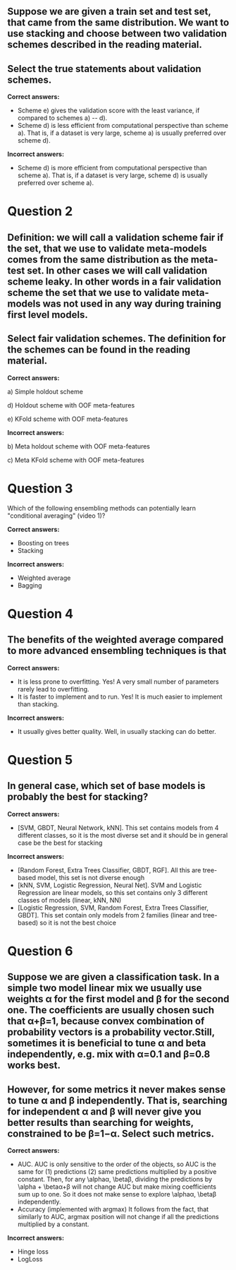 Suppose we are given a train set and test set, that came from the same distribution. We want to use stacking and choose between two validation schemes described in the reading material.
-----------------------------------------------------------------------------------------------------------------------------------------------------------------------------------------

Select the true statements about validation schemes.
----------------------------------------------------

**Correct answers:**

* Scheme e) gives the validation score with the least variance, if compared to schemes a) -- d).
* Scheme d) is less efficient from computational perspective than scheme a). That is, if a dataset is very large, scheme a) is usually preferred over scheme d).

**Incorrect answers:**

* Scheme d) is more efficient from computational perspective than scheme a). That is, if a dataset is very large, scheme d) is usually preferred over scheme a).

Question 2
==========

Definition: we will call a validation scheme fair if the set, that we use to validate meta-models comes from the same distribution as the meta-test set. In other cases we will call validation scheme leaky. In other words in a fair validation scheme the set that we use to validate meta-models was not used in any way during training first level models.
----------------------------------------------------------------------------------------------------------------------------------------------------------------------------------------------------------------------------------------------------------------------------------------------------------------------------------------------------------------

Select fair validation schemes. The definition for the schemes can be found in the reading material.
----------------------------------------------------------------------------------------------------

**Correct answers:**

a) Simple holdout scheme

d) Holdout scheme with OOF meta-features

e) KFold scheme with OOF meta-features

**Incorrect answers:**

b) Meta holdout scheme with OOF meta-features

c) Meta KFold scheme with OOF meta-features

Question 3
==========

Which of the following ensembling methods can potentially learn "conditional averaging" (video 1)?

**Correct answers:**

* Boosting on trees
* Stacking

**Incorrect answers:**

* Weighted average
* Bagging

Question 4
==========

The benefits of the weighted average compared to more advanced ensembling techniques is that
--------------------------------------------------------------------------------------------

**Correct answers:**

* It is less prone to overfitting. Yes! A very small number of parameters rarely lead to overfitting.
* It is faster to implement and to run. Yes! It is much easier to implement than stacking.

**Incorrect answers:**

* It usually gives better quality. Well, in usually stacking can do better.

Question 5
==========

In general case, which set of base models is probably the best for stacking?
----------------------------------------------------------------------------

**Correct answers:**

* [SVM, GBDT, Neural Network, kNN]. This set contains models from 4 different classes, so it is the most diverse set and it should be in general case be the best for stacking

**Incorrect answers:**

* [Random Forest, Extra Trees Classifier, GBDT, RGF]. All this are tree-based model, this set is not diverse enough
* [kNN, SVM, Logistic Regression, Neural Net]. SVM and Logistic Regression are linear models, so this set contains only 3 different classes of models (linear, kNN, NN)
* [Logistic Regression, SVM, Random Forest, Extra Trees Classifier, GBDT]. This set contain only models from 2 families (linear and tree-based) so it is not the best choice

Question 6
==========

Suppose we are given a classification task. In a simple two model linear mix we usually use weights α for the first model and β for the second one. The coefficients are usually chosen such that α+β=1, because convex combination of probability vectors is a probability vector.Still, sometimes it is beneficial to tune α and beta independently, e.g. mix with α=0.1 and β=0.8 works best.
------------------------------------------------------------------------------------------------------------------------------------------------------------------------------------------------------------------------------------------------------------------------------------------------------------------------------------------------------------------------------------------------

However, for some metrics it never makes sense to tune α and β independently. That is, searching for independent α and β will never give you better results than searching for weights, constrained to be β=1−α. Select such metrics.
-------------------------------------------------------------------------------------------------------------------------------------------------------------------------------------------------------------------------------------

**Correct answers:**

* AUC. AUC is only sensitive to the order of the objects, so AUC is the same for (1) predictions (2) same predictions multiplied by a positive constant. Then, for any \\alphaα, \\betaβ, dividing the predictions by \\alpha + \\betaα+β will not change AUC but make mixing coefficients sum up to one. So it does not make sense to explore \\alphaα, \\betaβ independently.
* Accuracy (implemented with argmax) It follows from the fact, that similarly to AUC, argmax position will not change if all the predictions multiplied by a constant.

**Incorrect answers:**

* Hinge loss
* LogLoss